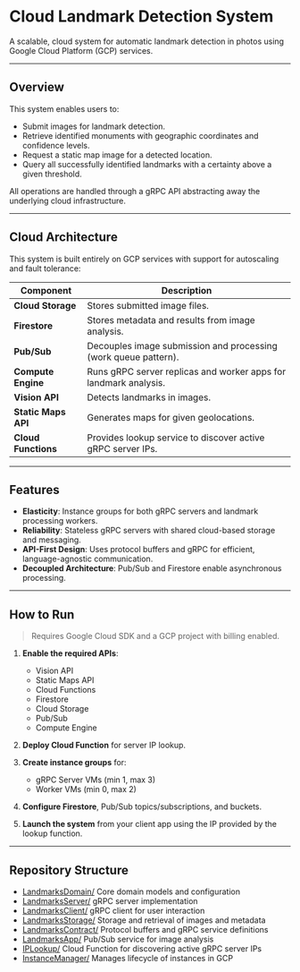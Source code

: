 # Cloud Landmark Detection System

A scalable, cloud system for automatic landmark detection in photos using Google Cloud Platform (GCP) services.

---

## Overview

This system enables users to:

- Submit images for landmark detection.
- Retrieve identified monuments with geographic coordinates and confidence levels.
- Request a static map image for a detected location.
- Query all successfully identified landmarks with a certainty above a given threshold.

All operations are handled through a gRPC API abstracting away the underlying cloud infrastructure.

---

## Cloud Architecture

This system is built entirely on GCP services with support for autoscaling and fault tolerance:

| Component          | Description                                                                 |
|--------------------|-----------------------------------------------------------------------------|
| **Cloud Storage**  | Stores submitted image files.                                               |
| **Firestore**      | Stores metadata and results from image analysis.                           |
| **Pub/Sub**        | Decouples image submission and processing (work queue pattern).            |
| **Compute Engine** | Runs gRPC server replicas and worker apps for landmark analysis.           |
| **Vision API**     | Detects landmarks in images.                                                |
| **Static Maps API**| Generates maps for given geolocations.                                     |
| **Cloud Functions**| Provides lookup service to discover active gRPC server IPs.                |

---

## Features

- **Elasticity**: Instance groups for both gRPC servers and landmark processing workers.
- **Reliability**: Stateless gRPC servers with shared cloud-based storage and messaging.
- **API-First Design**: Uses protocol buffers and gRPC for efficient, language-agnostic communication.
- **Decoupled Architecture**: Pub/Sub and Firestore enable asynchronous processing.

---

## How to Run

> Requires Google Cloud SDK and a GCP project with billing enabled.

1. **Enable the required APIs**:
    - Vision API
    - Static Maps API
    - Cloud Functions
    - Firestore
    - Cloud Storage
    - Pub/Sub
    - Compute Engine

2. **Deploy Cloud Function** for server IP lookup.

3. **Create instance groups** for:
    - gRPC Server VMs (min 1, max 3)
    - Worker VMs (min 0, max 2)

4. **Configure Firestore**, Pub/Sub topics/subscriptions, and buckets.

5. **Launch the system** from your client app using the IP provided by the lookup function.

---

## Repository Structure

- [LandmarksDomain/](./LandmarksDomain/)          Core domain models and configuration
- [LandmarksServer/](./LandmarksServer/)          gRPC server implementation
- [LandmarksClient/](./LandmarksClient/)          gRPC client for user interaction
- [LandmarksStorage/](./LandmarksStorage/)        Storage and retrieval of images and metadata
- [LandmarksContract/](./LandmarksContract/)      Protocol buffers and gRPC service definitions
- [LandmarksApp/](./LandmarksApp/)                Pub/Sub service for image analysis
- [IPLookup/](./IPLookup/)                        Cloud Function for discovering active gRPC server IPs
- [InstanceManager/](./InstanceManager/)          Manages lifecycle of instances in GCP

